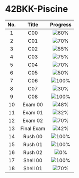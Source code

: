 # 42BKK-Piscine

| No. |    Title      |              Progress                |
| :-: |     :-:       |                :-:                   |
|  1  |   C00         | ![60%](https://progress-bar.dev/60)  |
|  2  |   C01         | ![70%](https://progress-bar.dev/70)  |
|  3  |   C02         | ![55%](https://progress-bar.dev/55)  |
|  4  |   C03         | ![75%](https://progress-bar.dev/75)  |
|  5  |   C04         | ![70%](https://progress-bar.dev/70)  |
|  6  |   C05         | ![50%](https://progress-bar.dev/50)  |
|  7  |   C06         | ![100%](https://progress-bar.dev/100)|
|  8  |   C07         | ![30%](https://progress-bar.dev/30)  |
|  9  |   C08         | ![100%](https://progress-bar.dev/100)|
| 10  |   Exam 00     | ![48%](https://progress-bar.dev/48)  |
| 11  |   Exam 01     | ![32%](https://progress-bar.dev/32)  |
| 12  |   Exam 02     | ![70%](https://progress-bar.dev/70)  |
| 13  |   Final Exam  | ![42%](https://progress-bar.dev/42)  |
| 14  |   Rush 00     | ![100%](https://progress-bar.dev/100)|
| 15  |   Rush 01     | ![100%](https://progress-bar.dev/100)|
| 16  |   Rush 02     | ![0%](https://progress-bar.dev/0)    |
| 17  |   Shell 00    | ![100%](https://progress-bar.dev/100)|
| 18  |   Shell 01    | ![70%](https://progress-bar.dev/70)  |